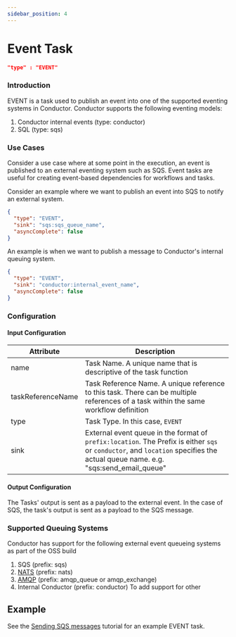 ```yaml
---
sidebar_position: 4
---
```


# Event Task

```json
"type" : "EVENT"
```

### Introduction

EVENT is a task used to publish an event into one of the supported eventing systems in Conductor.
Conductor supports the following eventing models:

1. Conductor internal events (type: conductor)
2. SQL (type: sqs)

### Use Cases

Consider a use case where at some point in the execution, an event is published to an external eventing system such as SQS.
Event tasks are useful for creating event-based dependencies for workflows and tasks.

Consider an example where we want to publish an event into SQS to notify an external system.

```json
{
  "type": "EVENT",
  "sink": "sqs:sqs_queue_name",
  "asyncComplete": false
}
```

An example is when we want to publish a message to Conductor's internal queuing system.

```json
{
  "type": "EVENT",
  "sink": "conductor:internal_event_name",
  "asyncComplete": false
}
```

### Configuration

#### Input Configuration

| Attribute         | Description                                                                                                                                                                     |
| ----------------- | ------------------------------------------------------------------------------------------------------------------------------------------------------------------------------- |
| name              | Task Name. A unique name that is descriptive of the task function                                                                                                               |
| taskReferenceName | Task Reference Name. A unique reference to this task. There can be multiple references of a task within the same workflow definition                                            |
| type              | Task Type. In this case, `EVENT`                                                                                                                                                |
| sink              | External event queue in the format of `prefix:location`. The Prefix is either `sqs` or `conductor`, and `location` specifies the actual queue name. e.g. "sqs:send_email_queue" |

#### Output Configuration

The Tasks' output is sent as a payload to the external event. In the case of SQS, the task's output is sent as a payload to the SQS message.

### Supported Queuing Systems

Conductor has support for the following external event queueing systems as part of the OSS build

1. SQS (prefix: sqs)
2. [NATS](https://github.com/Netflix/conductor-community/tree/main/event-queue) (prefix: nats)
3. [AMQP](https://github.com/Netflix/conductor-community/tree/main/event-queue/amqp) (prefix: amqp_queue or amqp_exchange)
4. Internal Conductor (prefix: conductor)
   To add support for other

## Example

See the [Sending SQS messages](/content/docs/how-tos/Tasks/SQS-event-task) tutorial for an example EVENT task.
